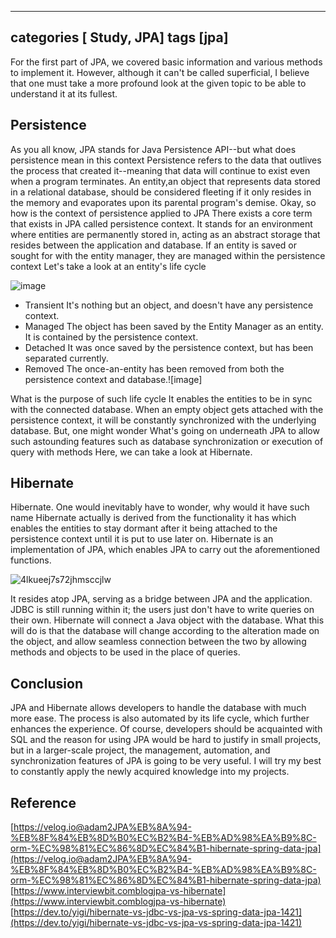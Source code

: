 ﻿---
categories [ Study, JPA]
tags [jpa] 
---

For the first part of JPA, we covered basic information and various methods to implement it. However, although it can't be called superficial, I believe that one must take a more profound look at the given topic to be able to understand it at its fullest. 

## Persistence
As you all know, JPA stands for Java Persistence API--but what does persistence mean in this context Persistence refers to the data that outlives the process that created it--meaning that data will continue to exist even when a program terminates. An entity,an object that represents data stored in a relational database, should be considered fleeting if it only resides in the memory and evaporates upon its parental program's demise. 
Okay, so how is the context of persistence applied to JPA There exists a core term that exists in JPA called persistence context. It stands for an environment where entities are permanently stored in, acting as an abstract storage that resides between the application and database. If an entity is saved or sought for with the entity manager, they are managed within the persistence context
Let's take a look at an entity's life cycle


![image](https://github.com/govltjsdnd24/govltjsdnd24.github.io/assets/38126462/b1d72c4b-2ff5-4a4c-b716-eba3cdac4e35)

- Transient It's nothing but an object, and doesn't have any persistence context.
- Managed The object has been saved by the Entity Manager as an entity. It is contained by the persistence context.
- Detached It was once saved by the persistence context, but has been separated currently.
- Removed The once-an-entity has been removed from both the persistence context and database.![image]


What is the purpose of such life cycle It enables the entities to be in sync with the connected database. When an empty object gets attached with the persistence context, it will be constantly synchronized with the underlying database. 
But, one might wonder What's going on underneath JPA to allow such astounding features such as database synchronization or execution of query with methods Here, we can take a look at Hibernate.
## Hibernate
Hibernate. One would inevitably have to wonder, why would it have such name Hibernate actually is derived from the functionality it has which enables the entities to stay dormant after it being attached to the persistence context until it is put to use later on. Hibernate is an implementation of JPA, which enables JPA to carry out the aforementioned functions.

![4lkueej7s72jhmsccjlw](https://github.com/govltjsdnd24/govltjsdnd24.github.io/assets/38126462/d6b90fdb-c4d1-4625-8d2e-abcd75f6cf29)

It resides atop JPA, serving as a bridge between JPA and the application. JDBC is still running within it; the users just don't have to write queries on their own. Hibernate will connect a Java object with the database. What this will do is that the database will change according to the alteration made on the object, and allow seamless connection between the two by allowing methods and objects to be used in the place of queries. 
 
  ## Conclusion 
JPA and Hibernate allows developers to handle the database with much more ease. The process is also automated by its life cycle, which further enhances the experience. Of course, developers should be acquainted with SQL  and the reason for using JPA would be hard to justify in small projects, but in a larger-scale project, the management, automation, and synchronization features of JPA is going to be very useful. I will try my best to constantly apply the newly acquired knowledge into my projects.


## Reference
[https://velog.io@adam2JPA%EB%8A%94-%EB%8F%84%EB%8D%B0%EC%B2%B4-%EB%AD%98%EA%B9%8C-orm-%EC%98%81%EC%86%8D%EC%84%B1-hibernate-spring-data-jpa](https://velog.io@adam2JPA%EB%8A%94-%EB%8F%84%EB%8D%B0%EC%B2%B4-%EB%AD%98%EA%B9%8C-orm-%EC%98%81%EC%86%8D%EC%84%B1-hibernate-spring-data-jpa)
[https://www.interviewbit.comblogjpa-vs-hibernate](https://www.interviewbit.comblogjpa-vs-hibernate)
[https://dev.to/yigi/hibernate-vs-jdbc-vs-jpa-vs-spring-data-jpa-1421](https://dev.to/yigi/hibernate-vs-jdbc-vs-jpa-vs-spring-data-jpa-1421)
